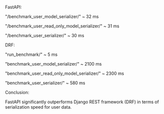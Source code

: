 FastAPI:

"/benchmark_user_model_serializer/" ~ 32 ms

"/benchmark_user_read_only_model_serializer/" ~ 31 ms

"/benchmark_user_serializer/" ~ 30 ms


DRF:

"run_benchmark/" ~ 5 ms

"benchmark_user_model_serializer/" ~ 2100 ms

"benchmark_user_read_only_model_serializer/" ~ 2300 ms

"benchmark_user_serializer/" ~ 580 ms




Conclusion:

FastAPI significantly outperforms Django REST framework (DRF) in terms of serialization speed for user data.
